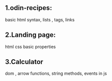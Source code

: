 ## 1.odin-recipes:
basic html syntax, lists , tags, links 

## 2.Landing page:
html css basic properties

## 3.Calculator
dom , arrow functions, string methods, events in js 


